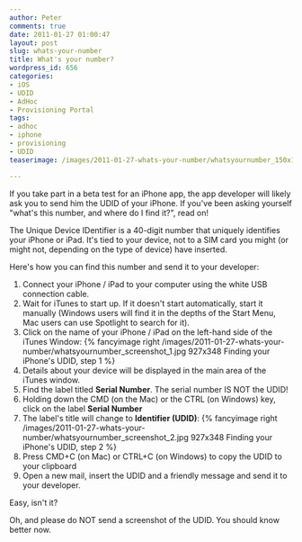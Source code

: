 ```yaml
---
author: Peter
comments: true
date: 2011-01-27 01:00:47
layout: post
slug: whats-your-number
title: What's your number?
wordpress_id: 656
categories:
- iOS
- UDID
- AdHoc
- Provisioning Portal
tags:
- adhoc
- iphone
- provisioning
- UDID
teaserimage: /images/2011-01-27-whats-your-number/whatsyournumber_150x150.png

---
```


If you take part in a beta test for an iPhone app, the app developer will likely ask you to send him the UDID of your iPhone. If you've been asking yourself "what's this number, and where do I find it?", read on!

<!-- more -->

The Unique Device IDentifier is a 40-digit number that uniquely identifies your iPhone or iPad. It's tied to your device, not to a SIM card you might (or might not, depending on the type of device) have inserted.

Here's how you can find this number and send it to your developer:
	
1. Connect your iPhone / iPad to your computer using the white USB connection cable.
2. Wait for iTunes to start up. If it doesn't start automatically, start it manually (Windows users will find it in the depths of the Start Menu, Mac users can use Spotlight to search for it).
3. Click on the name of your iPhone / iPad on the left-hand side of the iTunes Window:
	{% fancyimage right /images/2011-01-27-whats-your-number/whatsyournumber_screenshot_1.jpg 927x348 Finding your iPhone's UDID, step 1 %}
4. Details about your device will be displayed in the main area of the iTunes window.
5. Find the label titled **Serial Number**. The serial number IS NOT the UDID!
6. Holding down the CMD (on the Mac) or the CTRL (on Windows) key, click on the label **Serial Number**
7. The label's title will change to **Identifier (UDID)**:
	{% fancyimage right /images/2011-01-27-whats-your-number/whatsyournumber_screenshot_2.jpg 927x348 Finding your iPhone's UDID, step 2 %}
8. Press CMD+C (on Mac) or CTRL+C (on Windows) to copy the UDID to your clipboard
9. Open a new mail, insert the UDID and a friendly message and send it to your developer.

Easy, isn't it?

Oh, and please do NOT send a screenshot of the UDID. You should know better now.
